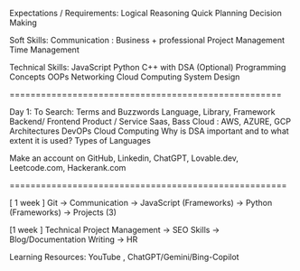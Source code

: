 
Expectations / Requirements:
Logical Reasoning
Quick Planning
Decision Making

Soft Skills:
Communication : Business + professional
Project Management
Time Management

Technical Skills:
JavaScript
Python
C++ with DSA (Optional)
Programming Concepts
OOPs
Networking
Cloud Computing
System Design


====================================================

Day 1: 
To Search: 
Terms and Buzzwords
Language, Library, Framework
Backend/ Frontend
Product / Service
Saas, Bass
Cloud : AWS, AZURE, GCP
Architectures
DevOPs
Cloud Computing
Why is DSA important and to what extent it is used?
Types of Languages

Make an account on GitHub, Linkedin, ChatGPT, Lovable.dev, Leetcode.com, Hackerank.com

=====================================================

[ 1 week ] Git -> Communication -> JavaScript (Frameworks) -> Python (Frameworks) -> Projects (3)

[1 week ] Technical Project Management -> SEO Skills -> Blog/Documentation Writing -> HR

Learning Resources: YouTube , ChatGPT/Gemini/Bing-Copilot


